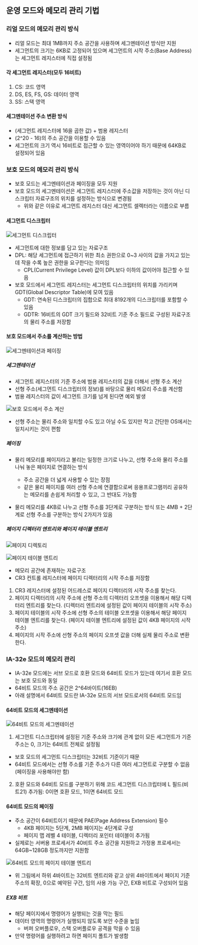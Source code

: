 ## 운영 모드와 메모리 관리 기법

### 리얼 모드의 메모리 관리 방식

* 리얼 모드는 최대 1MB까지 주소 공간을 사용하며 세그멘테이션 방식만 지원
* 세그먼트의 크기는 6KB로 고정되어 있으며 세그먼트의 시작 주소(Base Address)는 세그먼트 레지스터에 직접 설정됨

#### 각 세그먼트 레지스터(모두 16비트)

1. CS: 코드 영역
2. DS, ES, FS, GS: 데이터 영역
3. SS: 스택 영역

#### 세그멘테이션 주소 변환 방식

* (세그먼트 레지스터에 16을 곱한 값) + 범용 레지스터
* (2^20 - 16)의 주소 공간을 이용할 수 있음
* 세그먼트의 크기 역시 16비트로 접근할 수 있는 영역이어야 하기 때문에 64KB로 설정되어 있음

### 보호 모드의 메모리 관리 방식

* 보호 모드는 세그멘테이션과 페이징을 모두 지원
* 보호 모드의 세그멘테이션은 세그먼트 레지스터에 주소값을 저장하는 것이 아닌 디스크립터 자료구조의 위치를 설정하는 방식으로 변경됨
   * 위와 같은 이유로 세그먼트 레지스터 대신 세그먼트 셀렉터라는 이름으로 부름

#### 세그먼트 디스크립터

![세그먼트 디스크립터](https://www.cs.cmu.edu/~410/doc/segments/segdesc.gif)

* 세그먼트에 대한 정보를 담고 있는 자료구조
* DPL: 해당 세그먼트에 접근하기 위한 최소 권한으로 0~3 사이의 값을 가지고 있는데 작을 수록 높은 권한을 요구한다는 의미임
  * CPL(Current Privilege Level) 값이 DPL보다 이하의 값이어야 접근할 수 있음
* 보호 모드에서 세그먼트 레지스터는 세그먼트 디스크립터의 위치를 가리키며 GDT(Global Descriptor Table)에 모여 있음
  * GDT: 연속된 디스크립터의 집합으로 최대 8192개의 디스크립터를 포함할 수 있음
  * GDTR: 16비트의 GDT 크기 필드와 32비트 기준 주소 필드로 구성된 자료구조의 물리 주소를 저장함

#### 보호 모드에서 주소를 계산하는 방법

![세그멘테이션과 페이징](http://pds27.egloos.com/pds/201301/15/54/b0159254_50f4bcce8df14.png)

##### 세그멘테이션

* 세그먼트 레지스터의 기준 주소에 범용 레지스터의 값을 더해서 선형 주소 계산
* 선형 주소(세그먼트 디스크립터의 정보)를 바탕으로 물리 메모리 주소를 계산함
* 범용 레지스터의 값이 세그먼트 크기를 넘게 된다면 예외 발생

![보호 모드에서 주소 계산](http://pds26.egloos.com/pds/201301/15/54/b0159254_50f4b0f998913.png)

* 선형 주소는 물리 주소와 일치할 수도 있고 아닐 수도 있지만 작고 간단한 OS에서는 일치시키는 것이 편함

##### 페이징

* 물리 메모리를 페이지라고 불리는 일정한 크기로 나누고, 선형 주소와 물리 주소를 나눠 놓은 페이지로 연결하는 방식
  * 주소 공간을 더 넓게 사용할 수 있는 장점
  * 같은 물리 페이지를 여러 선형 주소에 연결함으로써 응용프로그램끼리 공유하는 메모리를 손쉽게 처리할 수 있고, 그 반대도 가능함

* 물리 메모리를 4KB로 나누고 선형 주소를 3단계로 구분하는 방식 또는 4MB + 2단계로 선형 주소를 구분하는 방식 2가지가 있음

##### 페이지 디렉터리 엔트리와 페이지 테이블 엔트리

![페이지 디렉토리](https://t1.daumcdn.net/cfile/tistory/251D633554D1C8EA06)

![페이지 테이블 엔트리](http://cfile219.uf.daum.net/R400x0/13791E414ECA7193282503)

* 메모리 공간에 존재하는 자료구조
* CR3 컨트롤 레지스터에 페이지 디렉터리의 시작 주소를 저장함

1. CR3 레지스터에 설정된 어드레스로 페이지 디렉터리의 시작 주소를 찾는다.
2. 페이지 디렉터리의 시작 주소에 선형 주소의 디렉터리 오프셋을 이용해서 해당 디렉터리 엔트리를 찾는다. (디렉터리 엔트리에 설정된 값이 페이지 테이블의 시작 주소)
3. 페이지 테이블의 시작 주소에 선형 주소의 테이블 오프셋을 이용해서 해당 페이지 테이블 엔트리를 찾는다. (페이지 테이블 엔트리에 설정된 값이 4KB 페이지의 시작 주소)
4. 페이지의 시작 주소에 선형 주소의 페이지 오프셋 값을 더해 실제 물리 주소로 변환한다.

### IA-32e 모드의 메모리 관리

* IA-32e 모드에는 서브 모드로 호환 모드와 64비트 모드가 있는데 여기서 호환 모드는 보호 모드와 동일
* 64비트 모드의 주소 공간은 2^64바이트(16EB)
* 아래 설명에서 64비트 모드란 IA-32e 모드의 서브 모드로서의 64비트 모드임

#### 64비트 모드의 세그멘테이션

![64비트 모드의 세그멘테이션](https://qpakzk.gitbooks.io/operating-systems-development/book/img/chap03-14.png)

1. 세그먼트 디스크립터에 설정된 기준 주소와 크기에 관계 없이 모든 세그먼트가 기준 주소는 0, 크기는 64비트 전체로 설정됨
  * 보호 모드의 세그먼트 디스크립터는 32비트 기준이기 때문
  * 64비트 모드에서는 선형 주소를 기준 주소가 다른 여러 세그먼트로 구분할 수 없음(페이징을 사용해야만 함)
2. 호환 모드와 64비트 모드를 구분하기 위해 코드 세그먼트 디스크립터에 L 필드(비트21) 추가됨: 0이면 호환 모드, 1이면 64비트 모드

#### 64비트 모드의 페이징

* 주소 공간이 64비트이기 때문에 PAE(Page Address Extension) 필수
  * 4KB 페이지는 5단계, 2MB 페이지는 4단계로 구성
  * 페이지 맵 레벨 4 테이블, 디렉터리 포인터 테이블이 추가됨
* 실제로는 서버용 프로세서가 40비트 주소 공간을 지원하고 가정용 프로세서는 64GB~128GB 정도까지만 지원함

![64비트 모드의 페이지 테이블 엔트리](http://pds26.egloos.com/pds/201301/15/54/b0159254_50f4fa10bb451.png)

* 위 그림에서 하위 4바이트는 32비트 엔트리와 같고 상위 4바이트에서 페이지 기준 주소의 확장, 0으로 예약된 구간, 임의 사용 가능 구간, EXB 비트로 구성되어 있음

##### EXB 비트

* 해당 페이지에서 명령어가 실행되는 것을 막는 필드
* 데이터 영역의 명령어가 실행되지 않도록 보안 수준을 높임
  * 버퍼 오버플로우, 스택 오버플로우 공격을 막을 수 있음
* 만약 명령어를 실행하려고 하면 페이지 폴트가 발생함
